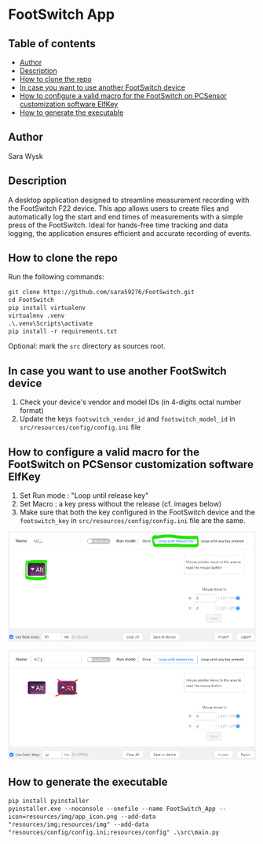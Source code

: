 # FootSwitch App

## Table of contents

- [Author](#author)
- [Description](#description)
- [How to clone the repo](#how-to-clone-the-repo)
- [In case you want to use another FootSwitch device](#in-case-you-want-to-use-another-footswitch-device)
- [How to configure a valid macro for the FootSwitch on PCSensor customization software ElfKey](#how-to-configure-a-valid-macro-for-the-footswitch-on-pcsensor-customization-software-elfkey)
- [How to generate the executable](#how-to-generate-the-executable)

## Author

Sara Wysk

## Description

A desktop application designed to streamline measurement recording with the FootSwitch F22 device. 
This app allows users to create files and automatically log the start and end times of measurements 
with a simple press of the FootSwitch. Ideal for hands-free time tracking and data logging, the 
application ensures efficient and accurate recording of events.

## How to clone the repo

Run the following commands:
```
git clone https://github.com/sara59276/FootSwitch.git
cd FootSwitch
pip install virtualenv
virtualenv .venv
.\.venv\Scripts\activate
pip install -r requirements.txt
```
Optional: mark the `src` directory as sources root.

## In case you want to use another FootSwitch device

1. Check your device's vendor and model IDs (in 4-digits octal number format)
2. Update the keys `footswitch_vendor_id` and `footswitch_model_id` in `src/resources/config/config.ini` file  

## How to configure a valid macro for the FootSwitch on PCSensor customization software ElfKey

1. Set Run mode : "Loop until release key"
2. Set Macro : a key press without the release (cf. images below)
3. Make sure that both the key configured in the FootSwitch device and the `footswitch_key` 
in `src/resources/config/config.ini` file are the same.

![plot](./resources/img/footswitch_macro_correct.png)

![plot](./resources/img/footswitch_macro_incorrect.png)

## How to generate the executable
```
pip install pyinstaller
pyinstaller.exe --noconsole --onefile --name FootSwitch_App --icon=resources/img/app_icon.png --add-data "resources/img;resources/img" --add-data "resources/config/config.ini;resources/config" .\src\main.py
```
